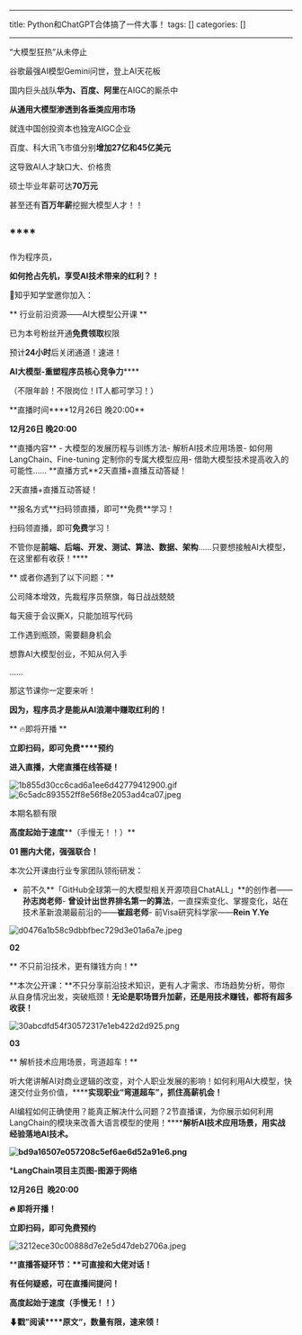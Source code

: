 
--- 
title:  Python和ChatGPT合体搞了一件大事！ 
tags: []
categories: [] 

---
“大模型狂热”从未停止

谷歌最强AI模型Gemini问世，登上AI天花板

国内巨头战队**华为、百度、阿里**在AIGC的厮杀中

**从通用大模型渗透到各垂类应用市场**

就连中国创投资本也独宠AIGC企业

百度、科大讯飞市值分别**增加27亿和45亿美元**

这导致AI人才缺口大、价格贵

硕士毕业年薪可达**70万元**

甚至还有**百万年薪**挖掘大模型人才！！

## ****

作为程序员，

**如何抢占先机，享受AI技术带来的红利？！**

📢知乎知学堂邀你加入：

** 行业前沿资源——AI大模型公开课 **

已为本号粉丝开通**免费领取**权限

预计**24小时**后关闭通道！速进！

**AI大模型-重塑程序员核心竞争力******

（不限年龄！不限岗位！IT人都可学习！）
<td height="32" width="133">**直播时间**</td><td height="32" width="437">**12月26日 晚20:00**</td>

**12月26日 晚20:00**
<td height="32" width="153">**直播内容‍‍**</td><td height="32" width="457">      - 大模型的发展历程与训练方法- 解析AI技术应用场景- 如何用LangChain、Fine-tuning 定制你的专属大模型应用- 借助大模型技术提高收入的可能性……‍‍</td>
<td height="32" width="153">**直播方式‍‍**</td><td height="32" width="457">2天直播+直播互动答疑！</td>

2天直播+直播互动答疑！
<td height="32" width="153">**报名方式**</td><td height="32" width="457">扫码领直播，即可**免费**学习！</td>

扫码领直播，即可**免费**学习！

不管你是**前端、后端、开发、测试、算法、数据、架构**……只要想接触AI大模型，在这里都有收获！****

** 或者你遇到了以下问题：**

公司降本增效，先裁程序员祭旗，每日战战兢兢

每天疲于会议撕X，只能加班写代码

工作遇到瓶颈，需要翻身机会

想靠AI大模型创业，不知从何入手

……

那这节课你一定要来听！

**因为，程序员才是能从AI浪潮中赚取红利的！**

** 🔥即将开播 **

**立即扫码，****即可****免费****预约**

**进入直播，大佬直播在线答疑！**

<img src="https://img-blog.csdnimg.cn/img_convert/1b855d30cc6cad6a1ee6d42779412900.gif" alt="1b855d30cc6cad6a1ee6d42779412900.gif">

<img src="https://img-blog.csdnimg.cn/img_convert/6c5adc893552ff8e56f8e2053ad4ca07.jpeg" alt="6c5adc893552ff8e56f8e2053ad4ca07.jpeg">

本期名额有限

**高度起始于速度****（手慢无！！）**

**01 圈内大佬，强强联合！**

本次公开课由行业专家团队领衔研发：
- 前不久**「GitHub全球第一的大模型相关开源项目ChatALL」**的创作者——**孙志岗老师**- **曾设计出世界排名第一的算法**，一直探索变化、掌握变化，站在技术革新浪潮最前沿的‍‍‍‍‍‍‍‍‍‍‍‍‍‍‍‍‍‍‍‍‍‍‍‍‍‍‍‍‍‍‍‍‍‍‍‍‍‍‍‍‍‍‍‍‍‍‍‍——**崔超老师**- 前Visa研究科学家——**Rein Y.Ye**
<img src="https://img-blog.csdnimg.cn/img_convert/d0476a1b58c9dbbfbec729d3e01a6a7e.jpeg" alt="d0476a1b58c9dbbfbec729d3e01a6a7e.jpeg">

**02**

** 不只前沿技术，更有赚钱方向！**

**本次公开课：**不只分享前沿技术知识，更有人才需求、市场趋势分析，带你从自身情况出发，突破瓶颈！**无论是职场晋升加薪，还是用技术赚钱，都将有超多收获！**

<img src="https://img-blog.csdnimg.cn/img_convert/30abcdfd54f30572317e1eb422d2d925.png" alt="30abcdfd54f30572317e1eb422d2d925.png">

**03**

** 解析技术应用场景，弯道超车！**

听大佬讲解AI对商业逻辑的改变，对个人职业发展的影响！如何利用AI大模型，快速交付业务价值，******<strong>实现职业“****弯道超车”，抓住高薪机会****！**</strong>

AI编程如何正确使用？能真正解决什么问题？2节直播课，为你展示如何利用LangChain的模块来改善大语言模型的使用！******<strong>解析AI技术应用场景，用实战经验落地AI技术。**</strong>

**<img src="https://img-blog.csdnimg.cn/img_convert/bd9a16507e057208c5ef6ae6d52a91e6.png" alt="bd9a16507e057208c5ef6ae6d52a91e6.png">**

***LangChain项目主页图-图源于网络**

**12月26日  晚20:00**

**🔥 <strong>即将开播！**</strong>

**<strong>立即扫码，即可****免费****预约**</strong>

<img src="https://img-blog.csdnimg.cn/img_convert/3212ece30c00888d7e2e5d47deb2706a.jpeg" alt="3212ece30c00888d7e2e5d47deb2706a.jpeg">

**<strong>直播答疑环节：**可直接和大佬对话！</strong>

**有任何疑惑，可在直播间提问！**

**高度起始于速度（手慢无！！）**

**⬇戳”阅读****原文“，数量有限，速来领！**
